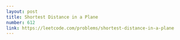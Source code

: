 ```yaml
---
layout: post
title: Shortest Distance in a Plane
number: 612
link: https://leetcode.com/problems/shortest-distance-in-a-plane
---
```

